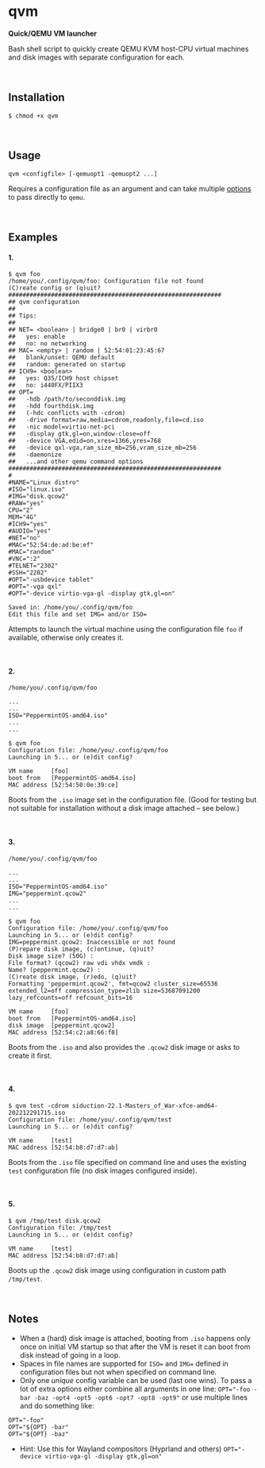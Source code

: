 # qvm
**Quick/QEMU VM launcher**

Bash shell script to quickly create QEMU KVM host-CPU virtual machines and disk images with separate configuration for each.

<br>

## Installation

```
$ chmod +x qvm
```

<br>

## Usage

```
qvm <configfile> [-qemuopt1 -qemuopt2 ...]
```

Requires a configuration file as an argument and can take multiple [options](https://man.archlinux.org/man/qemu.1) to pass directly to `qemu`.

<br>

## Examples

#### 1.
```
$ qvm foo
/home/you/.config/qvm/foo: Configuration file not found
(C)reate config or (q)uit?
############################################################
## qvm configuration
##
## Tips:
##
## NET= <boolean> | bridge0 | br0 | virbr0
##   yes: enable
##   no: no networking
## MAC= <empty> | random | 52:54:01:23:45:67
##   blank/unset: QEMU default
##   random: generated on startup
## ICH9= <boolean>
##   yes: Q35/ICH9 host chipset
##   no: i440FX/PIIX3
## OPT=
##   -hdb /path/to/seconddisk.img
##   -hdd fourthdisk.img
##   (-hdc conflicts with -cdrom)
##   -drive format=raw,media=cdrom,readonly,file=cd.iso
##   -nic model=virtio-net-pci
##   -display gtk,gl=on,window-close=off
##   -device VGA,edid=on,xres=1366,yres=768
##   -device qxl-vga,ram_size_mb=256,vram_size_mb=256
##   -daemonize
##   ...and other qemu command options
############################################################
#
#NAME="Linux distro"
#ISO="linux.iso"
#IMG="disk.qcow2"
#RAW="yes"
CPU="2"
MEM="4G"
#ICH9="yes"
#AUDIO="yes"
#NET="no"
#MAC="52:54:de:ad:be:ef"
#MAC="random"
#VNC=":2"
#TELNET="2302"
#SSH="2202"
#OPT="-usbdevice tablet"
#OPT="-vga qxl"
#OPT="-device virtio-vga-gl -display gtk,gl=on"

Saved in: /home/you/.config/qvm/foo
Edit this file and set IMG= and/or ISO=
```

Attempts to launch the virtual machine using the configuration file `foo` if available, otherwise only creates it.

<br>

#### 2.
`/home/you/.config/qvm/foo`
```
...
...
ISO="PeppermintOS-amd64.iso"
...
...
```

```
$ qvm foo
Configuration file: /home/you/.config/qvm/foo
Launching in 5... or (e)dit config?

VM name     [foo]
boot from   [PeppermintOS-amd64.iso]
MAC address [52:54:50:0e:39:ce]
```

Boots from the `.iso` image set in the configuration file. (Good for testing but not suitable for installation without a disk image attached – see below.)

<br>

#### 3.
`/home/you/.config/qvm/foo`
```
...
...
ISO="PeppermintOS-amd64.iso"
IMG="peppermint.qcow2"
...
...
```

```
$ qvm foo
Configuration file: /home/you/.config/qvm/foo
Launching in 5... or (e)dit config?
IMG=peppermint.qcow2: Inaccessible or not found
(P)repare disk image, (c)ontinue, (q)uit?
Disk image size? (50G) :
File format? (qcow2) raw vdi vhdx vmdk :
Name? (peppermint.qcow2) :
(C)reate disk image, (r)edo, (q)uit?
Formatting 'peppermint.qcow2', fmt=qcow2 cluster_size=65536 extended_l2=off compression_type=zlib size=53687091200 lazy_refcounts=off refcount_bits=16

VM name     [foo]
boot from   [PeppermintOS-amd64.iso]
disk image  [peppermint.qcow2]
MAC address [52:54:c2:a8:66:f8]
```

Boots from the `.iso` and also provides the `.qcow2` disk image or asks to create it first.

<br>

#### 4.
```
$ qvm test -cdrom siduction-22.1-Masters_of_War-xfce-amd64-202212291715.iso
Configuration file: /home/you/.config/qvm/test
Launching in 5... or (e)dit config?

VM name     [test]
MAC address [52:54:b8:d7:d7:ab]
```

Boots from the `.iso` file specified on command line and uses the existing `test` configuration file (no disk images configured inside).

<br>

#### 5.
```
$ qvm /tmp/test disk.qcow2
Configuration file: /tmp/test
Launching in 5... or (e)dit config?

VM name     [test]
MAC address [52:54:b8:d7:d7:ab]
```

Boots up the `.qcow2` disk image using configuration in custom path `/tmp/test`.

<br>

## Notes
* When a (hard) disk image is attached, booting from `.iso` happens only once on initial VM startup so that after the VM is reset it can boot from disk instead of going in a loop.
* Spaces in file names are supported for `ISO=` and `IMG=` defined in configuration files but not when specified on command line.
* Only one *unique* config variable can be used (last one wins). To pass a lot of extra options either combine all arguments in one line: `OPT="-foo -bar -baz -opt4 -opt5 -opt6 -opt7 -opt8 -opt9"` or use multiple lines and do something like:
```
OPT="-foo"
OPT="${OPT} -bar"
OPT="${OPT} -baz"
```
* Hint: Use this for Wayland compositors (Hyprland and others) `OPT="-device virtio-vga-gl -display gtk,gl=on"`
